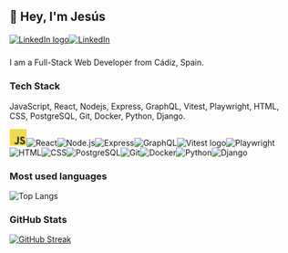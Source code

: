 ## 👋 Hey, I'm Jesús

<a href="https://www.linkedin.com/in/jesuscpr/"><img src="https://cdn.jsdelivr.net/gh/devicons/devicon/icons/linkedin/linkedin-original.svg" alt="LinkedIn logo" width="20" style="vertical-align: middle;" /><img src="https://img.shields.io/badge/-LinkedIn-0A66C2?style=flat&logo=linkedin&logoColor=white" alt="LinkedIn" style="vertical-align: middle;" /></a>

###

I am a Full-Stack Web Developer from Cádiz, Spain.

### Tech Stack

JavaScript, React, Nodejs, Express, GraphQL, Vitest, Playwright, HTML, CSS, PostgreSQL, Git, Docker, Python, Django.

<img src="https://raw.githubusercontent.com/devicons/devicon/master/icons/javascript/javascript-original.svg" width="30" alt="JavaScript logo"/><img src="https://cdn.jsdelivr.net/gh/devicons/devicon/icons/react/react-original.svg" alt="React" width="30"/><img src="https://cdn.jsdelivr.net/gh/devicons/devicon/icons/nodejs/nodejs-original.svg" alt="Node.js" width="30"/><img src="https://cdn.jsdelivr.net/gh/devicons/devicon/icons/express/express-original.svg" alt="Express" width="30"/><img src="https://cdn.jsdelivr.net/gh/devicons/devicon/icons/graphql/graphql-plain.svg" alt="GraphQL" width="30"/><img src="https://vitest.dev/logo.svg" alt="Vitest logo" width="30"/><img src="https://playwright.dev/img/playwright-logo.svg" alt="Playwright" width="30"/><img src="https://cdn.jsdelivr.net/gh/devicons/devicon/icons/html5/html5-original.svg" alt="HTML" width="30"/><img src="https://cdn.jsdelivr.net/gh/devicons/devicon/icons/css3/css3-original.svg" alt="CSS" width="30"/><img src="https://cdn.jsdelivr.net/gh/devicons/devicon/icons/postgresql/postgresql-original.svg" alt="PostgreSQL" width="30"/><img src="https://cdn.jsdelivr.net/gh/devicons/devicon/icons/git/git-original.svg" alt="Git" width="30"/><img src="https://cdn.jsdelivr.net/gh/devicons/devicon/icons/docker/docker-original.svg" alt="Docker" width="30"/><img src="https://cdn.jsdelivr.net/gh/devicons/devicon/icons/python/python-original.svg" alt="Python" width="30"/><img src="https://cdn.jsdelivr.net/gh/devicons/devicon/icons/django/django-plain.svg" alt="Django" width="30"/>

### Most used languages

![Top Langs](https://github-readme-stats.vercel.app/api/top-langs/?username=jesuscpr&layout=compact&hide=html,dockerfile&theme=blueberry&hide_border=true)

### GitHub Stats

[![GitHub Streak](https://github-readme-streak-stats.herokuapp.com?user=jesuscpr&theme=blueberry&hide_border=true)](https://git.io/streak-stats)
